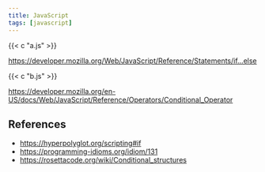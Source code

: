```yaml
---
title: JavaScript
tags: [javascript]
---
```


{{< c "a.js" >}}

<https://developer.mozilla.org/Web/JavaScript/Reference/Statements/if...else>

{{< c "b.js" >}}

<https://developer.mozilla.org/en-US/docs/Web/JavaScript/Reference/Operators/Conditional_Operator>

## References

- <https://hyperpolyglot.org/scripting#if>
- <https://programming-idioms.org/idiom/131>
- <https://rosettacode.org/wiki/Conditional_structures>
